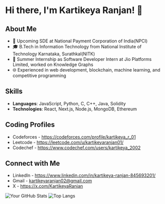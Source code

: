 # Hi there, I'm Kartikeya Ranjan! 👋

## About Me
- 💼 Upcoming SDE at National Payment Corporation of India(NPCI)
- 🎓 B.Tech in Information Technology from National Institute of Technology Karnataka, Surathkal(NITK)
- 💼 Summer Internship as Software Developer Intern at Jio Platforms Limited, worked on Knowledge Graphs
- 🌐 Experienced in web development, blockchain, machine learning, and competitive programming

## Skills
- **Languages**: JavaScript, Python, C, C++, Java, Solidity
- **Technologies**: React, Next.js, Node.js, MongoDB, Ethereum

## Coding Profiles
- Codeforces - https://codeforces.com/profile/kartikeya_r_01
- Leetcode - https://leetcode.com/u/kartikeyaranjan01/
- Codechef - https://www.codechef.com/users/kartikeya_2002

## Connect with Me
- LinkedIn - https://www.linkedin.com/in/kartikeya-ranjan-845693201/
- Gmail - kartikeyaranjan02@gmail.com
- X - https://x.com/KartikeyaRanjan

![Your GitHub Stats](https://github-readme-stats.vercel.app/api?username=kartikeya01&show_icons=true&theme=radical)
![Top Langs](https://github-readme-stats.vercel.app/api/top-langs/?username=kartikeya01&layout=compact&theme=radical)
